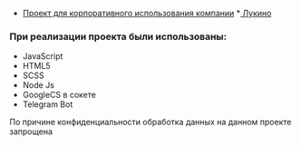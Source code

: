 * <a href="https://stargus.github.io/order_prod/">Проект для корпоративного использования компании</a> *<a href= "https://lukino.ru/"> Лукино </a>

### При реализации проекта были использованы:
* JavaScript
* HTML5
* SCSS
* Node Js
* GoogleCS в сокете
* Telegram Bot

<p>
  По причине конфиденциальности обработка данных на данном проекте запрощена
</p>
